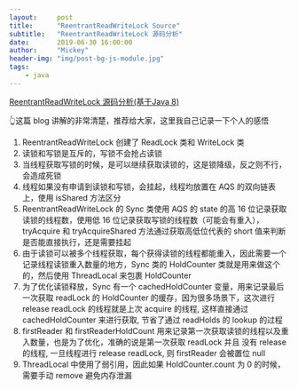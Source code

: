 ```yaml
---
layout:     post
title:      "ReentrantReadWriteLock Source"
subtitle:   "ReentrantReadWriteLock 源码分析"
date:       2019-06-30 16:00:00
author:     "Mickey"
header-img: "img/post-bg-js-module.jpg"
tags:
    - java
---
```


[ReentrantReadWriteLock 源码分析(基于Java 8)](https://www.jianshu.com/p/6923c126e762)

👆这篇 blog 讲解的非常清楚，推荐给大家，这里我自己记录一下个人的感悟

1. ReentrantReadWriteLock 创建了 ReadLock 类和 WriteLock 类
2. 读锁和写锁是互斥的，写锁不会抢占读锁
3. 当线程获取写锁的时候，是可以继续获取读锁的，这是锁降级，反之则不行，会造成死锁
4. 线程如果没有申请到读锁和写锁，会挂起，线程均放置在 AQS 的双向链表上，使用 isShared 方法区分
5. ReentrantReadWriteLock 的 Sync 类使用 AQS 的 state 的高 16 位记录获取读锁的线程数，使用低 16 位记录获取写锁的线程数（可能会有重入），tryAcquire 和 tryAcquireShared 方法通过获取高低位代表的 short 值来判断是否能直接执行，还是需要挂起
6. 由于读锁可以被多个线程获取，每个获得读锁的线程都能重入，因此需要一个记录线程读锁重入数量的地方，Sync 类的 HoldCounter 类就是用来做这个的，然后使用 ThreadLocal 来包裹 HoldCounter
7. 为了优化读锁释放，Sync 有一个 cachedHoldCounter 变量，用来记录最后一次获取 readLock 的 HoldCounter 的缓存，因为很多场景下，这次进行release readLock 的线程就是上次 acquire 的线程, 这样直接通过cachedHoldCounter 来进行获取, 节省了通过 readHolds 的 lookup 的过程
8. firstReader 和 firstReaderHoldCount 用来记录第一次获取读锁的线程以及重入数量，也是为了优化，准确的说是第一次获取 readLock 并且 没有 release 的线程, 一旦线程进行 release readLock, 则 firstReader 会被置位 null
9. ThreadLocal 中使用了弱引用，因此如果 HoldCounter.count 为 0 的时候，需要手动 remove 避免内存泄漏 